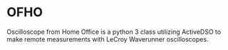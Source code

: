 # OFHO
Oscilloscope from Home Office is a python 3 class utilizing ActiveDSO to make remote measurements with LeCroy Waverunner oscilloscopes.
